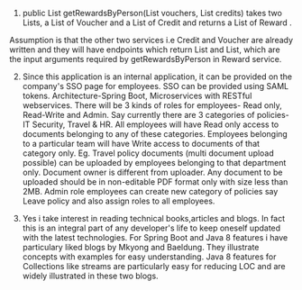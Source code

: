 1.  public List<Reward> getRewardsByPerson(List<Voucher> vouchers, List<Credit> credits) 
  takes two Lists, a List of Voucher and a List of Credit and returns a List of Reward .
  
  Assumption is that the other two services i.e Credit and Voucher are already written and they will have endpoints which return List<Voucher> and List<Credit>, which are the input arguments required by getRewardsByPerson in Reward service.
  
  2. Since this application is an internal application, it can be provided on the company's SSO page for employees. SSO can be provided using SAML tokens. Architecture-Spring Boot, Microservices with RESTful webservices.
    There will be 3 kinds of roles for employees- Read only, Read-Write and Admin.
Say currently there are 3 categories of policies-IT Security, Travel & HR.
All employees will have Read only access to documents belonging to any of these categories.
Employees belonging to a particular team will have Write access to documents of that category only. Eg. Travel policy documents (multi document upload possible) can be uploaded by employees belonging to that department only. Document owner is different from uploader.
Any document to be uploaded should be in non-editable PDF format only with size less than 2MB.
Admin role employees can create new category of policies say Leave policy and also assign roles to all employees.


3. Yes i take interest in reading technical books,articles and blogs. In fact this is an integral part of any developer's life to keep oneself updated with the latest technologies. For Spring Boot and Java 8 features i have particulary liked blogs by Mkyong and Baeldung. They illustrate concepts with examples for easy understanding. Java 8 features for Collections like streams are particularly easy for reducing LOC and are widely illustrated in these two blogs.
  
